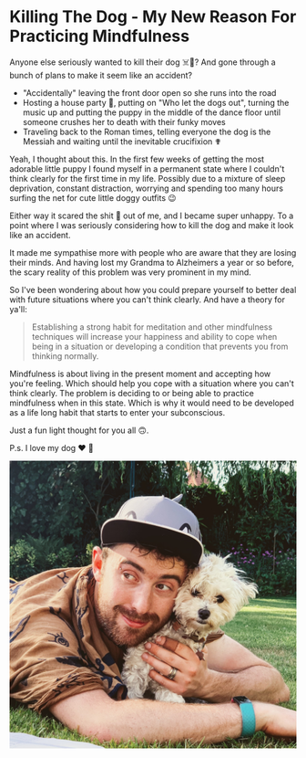 # Killing The Dog - My New Reason For Practicing Mindfulness

Anyone else seriously wanted to kill their dog ☠️🐶? And gone through a bunch of plans to make it seem like an accident?

- "Accidentally" leaving the front door open so she runs into the road
- Hosting a house party 🥳, putting on "Who let the dogs out", turning the music up and putting the puppy in the middle of the dance floor until someone crushes her to death with their funky moves
- Traveling back to the Roman times, telling everyone the dog is the Messiah and waiting until the inevitable crucifixion ✟

Yeah, I thought about this. In the first few weeks of getting the most adorable little puppy I found myself in a permanent state where I couldn't think clearly for the first time in my life. Possibly due to a mixture of sleep deprivation, constant distraction, worrying and spending too many hours surfing the net for cute little doggy outfits 😉

Either way it scared the shit 💩 out of me, and I became super unhappy. To a point where I was seriously considering how to kill the dog and make it look like an accident.

It made me sympathise more with people who are aware that they are losing their minds. And having lost my Grandma to Alzheimers a year or so before, the scary reality of this problem was very prominent in my mind.

So I've been wondering about how you could prepare yourself to better deal with future situations where you can't think clearly. And have a theory for ya'll:

> Establishing a strong habit for meditation and other mindfulness techniques will increase your happiness and ability to cope when being in a situation or developing a condition that prevents you from thinking normally.

Mindfulness is about living in the present moment and accepting how you're feeling. Which should help you cope with a situation where you can't think clearly. The problem is deciding to or being able to practice mindfulness when in this state. Which is why it would need to be developed as a life long habit that starts to enter your subconscious.

Just a fun light thought for you all 🙃.

P.s. I love my dog ♥ 🐶

![Charlie and Llama](../assets/charlie-and-llama.jpg)
